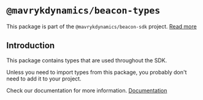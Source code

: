# `@mavrykdynamics/beacon-types`

This package is part of the `@mavrykdynamics/beacon-sdk` project. [Read more](https://github.com/airgap-it/beacon-sdk)

## Introduction

This package contains types that are used throughout the SDK.

Unless you need to import types from this package, you probably don't need to add it to your project.

Check our documentation for more information. [Documentation](https://docs.walletbeacon.io)
